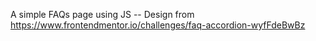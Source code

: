 A simple FAQs page using JS -- Design from https://www.frontendmentor.io/challenges/faq-accordion-wyfFdeBwBz

